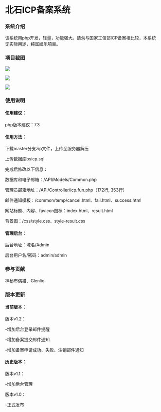 # 北石ICP备案系统

### 系统介绍
该系统用php开发，轻量，功能强大。请勿与国家工信部ICP备案相比较，本系统无实际用途，纯属娱乐项目。

### 项目截图

![](https://dd-static.jd.com/ddimg/jfs/t1/205895/31/11684/1190478/616c136dEb111777b/d31cd9587331980a.png)

![](https://dd-static.jd.com/ddimg/jfs/t1/205966/33/11640/1248145/616c13a3Eb0e12366/205e57c0147d0e87.png)

![](https://dd-static.jd.com/ddimg/jfs/t1/216925/7/752/1403517/616c13f9E45cae3a3/cf54d3958efde93a.png)

### 使用说明

#### 使用建议：

php版本建议：7.3

#### 使用方法：

下载master分支zip文件，上传至服务器解压

上传数据库bsicp.sql

完成后修改以下信息：

数据库和电子邮箱：/API/Models/Common.php

管理员邮箱地址：/API/Controller/icp.fun.php（172行, 353行）

邮件通知模板：/common/temp/cancel.html、fail.html、success.html

网站标题、内容、favicon图标：index.html、result.html

背景图：/css/style.css、style-result.css

#### 管理后台：

后台地址：域名/Admin

后台用户名/密码：admin/admin

### 参与贡献

神秘布偶猫、Glenlio

### 版本更新

#### 当前版本：

版本v1.2：

-增加后台登录邮件提醒

-增加备案提交邮件通知

-增加备案申请成功、失败、注销邮件通知

#### 历史版本：

版本v1.1：

-增加后台管理

版本v1.0：

-正式发布

